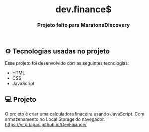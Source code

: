 <h1 align="center">
  dev.finance$
</h1>
<h3 align="center">Projeto feito para MaratonaDiscovery</h3>

<br>

## &#9881; Tecnologias usadas no projeto

Esse projeto foi desenvolvido com as seguintes tecnologias:

- HTML
- CSS
- JavaScript

## 💻 Projeto

O projeto é criar uma calculadora finaceira usando JavaScript. Com armazenamento no Local Storage do navegador.
https://vitoriapac.github.io/DevFinance/
